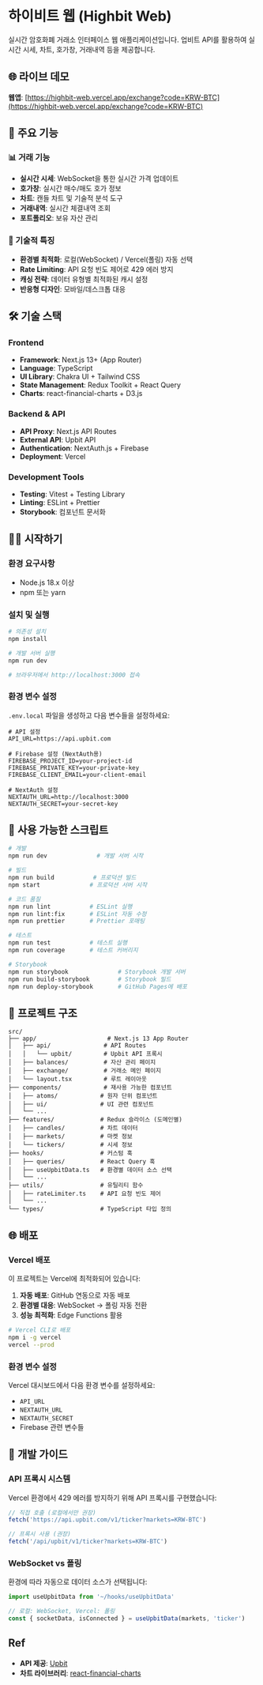 # 하이비트 웹 (Highbit Web)

실시간 암호화폐 거래소 인터페이스 웹 애플리케이션입니다. 업비트 API를 활용하여 실시간 시세, 차트, 호가창, 거래내역 등을 제공합니다.

## 🌐 라이브 데모

**웹앱**: [https://highbit-web.vercel.app/exchange?code=KRW-BTC](https://highbit-web.vercel.app/exchange?code=KRW-BTC)

## 🚀 주요 기능

### 📊 거래 기능

- **실시간 시세**: WebSocket을 통한 실시간 가격 업데이트
- **호가창**: 실시간 매수/매도 호가 정보
- **차트**: 캔들 차트 및 기술적 분석 도구
- **거래내역**: 실시간 체결내역 조회
- **포트폴리오**: 보유 자산 관리

### 🔧 기술적 특징

- **환경별 최적화**: 로컬(WebSocket) / Vercel(폴링) 자동 선택
- **Rate Limiting**: API 요청 빈도 제어로 429 에러 방지
- **캐싱 전략**: 데이터 유형별 최적화된 캐시 설정
- **반응형 디자인**: 모바일/데스크톱 대응

## 🛠 기술 스택

### Frontend

- **Framework**: Next.js 13+ (App Router)
- **Language**: TypeScript
- **UI Library**: Chakra UI + Tailwind CSS
- **State Management**: Redux Toolkit + React Query
- **Charts**: react-financial-charts + D3.js

### Backend & API

- **API Proxy**: Next.js API Routes
- **External API**: Upbit API
- **Authentication**: NextAuth.js + Firebase
- **Deployment**: Vercel

### Development Tools

- **Testing**: Vitest + Testing Library
- **Linting**: ESLint + Prettier
- **Storybook**: 컴포넌트 문서화

## 🏃‍♂️ 시작하기

### 환경 요구사항

- Node.js 18.x 이상
- npm 또는 yarn

### 설치 및 실행

```bash
# 의존성 설치
npm install

# 개발 서버 실행
npm run dev

# 브라우저에서 http://localhost:3000 접속
```

### 환경 변수 설정

`.env.local` 파일을 생성하고 다음 변수들을 설정하세요:

```env
# API 설정
API_URL=https://api.upbit.com

# Firebase 설정 (NextAuth용)
FIREBASE_PROJECT_ID=your-project-id
FIREBASE_PRIVATE_KEY=your-private-key
FIREBASE_CLIENT_EMAIL=your-client-email

# NextAuth 설정
NEXTAUTH_URL=http://localhost:3000
NEXTAUTH_SECRET=your-secret-key
```

## 📝 사용 가능한 스크립트

```bash
# 개발
npm run dev              # 개발 서버 시작

# 빌드
npm run build           # 프로덕션 빌드
npm start              # 프로덕션 서버 시작

# 코드 품질
npm run lint           # ESLint 실행
npm run lint:fix       # ESLint 자동 수정
npm run prettier       # Prettier 포매팅

# 테스트
npm run test           # 테스트 실행
npm run coverage       # 테스트 커버리지

# Storybook
npm run storybook              # Storybook 개발 서버
npm run build-storybook        # Storybook 빌드
npm run deploy-storybook       # GitHub Pages에 배포
```

## 📁 프로젝트 구조

```
src/
├── app/                    # Next.js 13 App Router
│   ├── api/               # API Routes
│   │   └── upbit/         # Upbit API 프록시
│   ├── balances/          # 자산 관리 페이지
│   ├── exchange/          # 거래소 메인 페이지
│   └── layout.tsx         # 루트 레이아웃
├── components/            # 재사용 가능한 컴포넌트
│   ├── atoms/            # 원자 단위 컴포넌트
│   ├── ui/               # UI 관련 컴포넌트
│   └── ...
├── features/             # Redux 슬라이스 (도메인별)
│   ├── candles/          # 차트 데이터
│   ├── markets/          # 마켓 정보
│   └── tickers/          # 시세 정보
├── hooks/                # 커스텀 훅
│   ├── queries/          # React Query 훅
│   ├── useUpbitData.ts   # 환경별 데이터 소스 선택
│   └── ...
├── utils/                # 유틸리티 함수
│   ├── rateLimiter.ts    # API 요청 빈도 제어
│   └── ...
└── types/                # TypeScript 타입 정의
```

## 🌐 배포

### Vercel 배포

이 프로젝트는 Vercel에 최적화되어 있습니다:

1. **자동 배포**: GitHub 연동으로 자동 배포
2. **환경별 대응**: WebSocket → 폴링 자동 전환
3. **성능 최적화**: Edge Functions 활용

```bash
# Vercel CLI로 배포
npm i -g vercel
vercel --prod
```

### 환경 변수 설정

Vercel 대시보드에서 다음 환경 변수를 설정하세요:

- `API_URL`
- `NEXTAUTH_URL`
- `NEXTAUTH_SECRET`
- Firebase 관련 변수들

## 🔧 개발 가이드

### API 프록시 시스템

Vercel 환경에서 429 에러를 방지하기 위해 API 프록시를 구현했습니다:

```typescript
// 직접 호출 (로컬에서만 권장)
fetch('https://api.upbit.com/v1/ticker?markets=KRW-BTC')

// 프록시 사용 (권장)
fetch('/api/upbit/v1/ticker?markets=KRW-BTC')
```

### WebSocket vs 폴링

환경에 따라 자동으로 데이터 소스가 선택됩니다:

```typescript
import useUpbitData from '~/hooks/useUpbitData'

// 로컬: WebSocket, Vercel: 폴링
const { socketData, isConnected } = useUpbitData(markets, 'ticker')
```

## Ref

- **API 제공**: [Upbit](https://upbit.com)
- **차트 라이브러리**: [react-financial-charts](https://github.com/react-financial/react-financial-charts)
